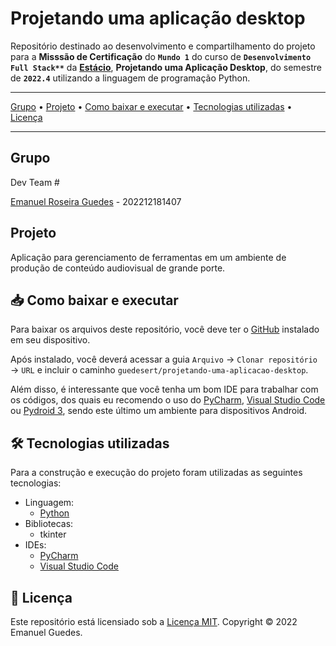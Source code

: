 # Projetando uma aplicação desktop
Repositório destinado ao desenvolvimento e compartilhamento do projeto para a **Misssão de Certificação** do **`Mundo 1`** do curso de **`Desenvolvimento Full Stack**`** da [**Estácio**](https://estacio.br), **Projetando uma Aplicação Desktop**, do semestre de **`2022.4`** utilizando a linguagem de programação Python.

---

[Grupo](#-grupo) • [Projeto](#-projeto) • [Como baixar e executar](#-como-baixar-e-executar) • [Tecnologias utilizadas](#-tecnologias-utilizadas) • [Licença](#-licença)

---

##  Grupo
Dev Team #

[Emanuel Roseira Guedes](https://github.com/guedesert) - 202212181407

## Projeto
Aplicação para gerenciamento de ferramentas em um ambiente de produção de conteúdo audiovisual de grande porte.

## 📥 Como baixar e executar
Para baixar os arquivos deste repositório, você deve ter o [GitHub](https://github.com/) instalado em seu dispositivo.

Após instalado, você deverá acessar a guia `Arquivo` → `Clonar repositório` → `URL` e incluir o caminho `guedesert/projetando-uma-aplicacao-desktop`.

Além disso, é interessante que você tenha um bom IDE para trabalhar com os códigos, dos quais eu recomendo o uso do [PyCharm](https://www.jetbrains.com/pt-br/pycharm), [Visual Studio Code](https://code.visualstudio.com/) ou [Pydroid 3](https://play.google.com/store/apps/details?id=ru.iiec.pydroid3), sendo este último um ambiente para dispositivos Android.

## 🛠 Tecnologias utilizadas
Para a construção e execução do projeto foram utilizadas as seguintes tecnologias:
- Linguagem:
    - [Python](https://www.python.org/)
- Bibliotecas:
  - tkinter
- IDEs:
    - [PyCharm](https://www.jetbrains.com/pt-br/pycharm/)
    - [Visual Studio Code](https://code.visualstudio.com/)

## 📃 Licença
Este repositório está licensiado sob a [Licença MIT](./LICENSE). Copyright © 2022 Emanuel Guedes.